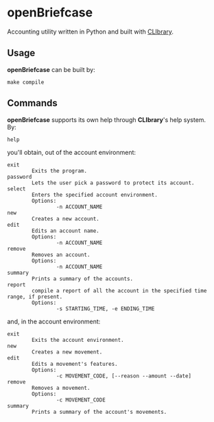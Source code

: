 # openBriefcase

Accounting utility written in Python and built with [CLIbrary](https://github.com/diantonioandrea/CLIbrary).

## Usage

**openBriefcase** can be built by:

	make compile

## Commands

**openBriefcase** supports its own help through **CLIbrary**'s help system.  
By:

	help

you'll obtain, out of the account environment:

	exit
			Exits the program.
	password
			Lets the user pick a password to protect its account.
	select
			Enters the specified account environment.
			Options:
					-n ACCOUNT_NAME
	new
			Creates a new account.
	edit
			Edits an account name.
			Options:
					-n ACCOUNT_NAME
	remove
			Removes an account.
			Options:
					-n ACCOUNT_NAME
	summary
			Prints a summary of the accounts.
	report
			compile a report of all the account in the specified time range, if present.
			Options:
					-s STARTING_TIME, -e ENDING_TIME

and, in the account environment:

	exit
			Exits the account environment.
	new
			Creates a new movement.
	edit
			Edits a movement's features.
			Options:
					-c MOVEMENT_CODE, [--reason --amount --date]
	remove
			Removes a movement.
			Options:
					-c MOVEMENT_CODE
	summary
			Prints a summary of the account's movements.